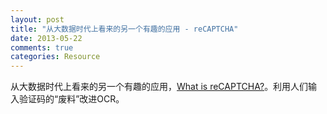 ```yaml
---
layout: post
title: "从大数据时代上看来的另一个有趣的应用 - reCAPTCHA"
date: 2013-05-22
comments: true
categories: Resource
---
```

<p>从大数据时代上看来的另一个有趣的应用，<a href="http://www.google.com/recaptcha/learnmore">What is reCAPTCHA?</a>。利用人们输入验证码的&ldquo;废料&rdquo;改进OCR。</p><p>&nbsp;</p>